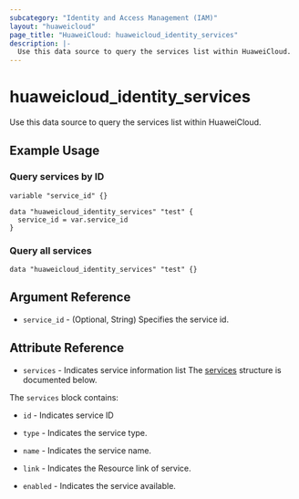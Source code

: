 ```yaml
---
subcategory: "Identity and Access Management (IAM)"
layout: "huaweicloud"
page_title: "HuaweiCloud: huaweicloud_identity_services"
description: |-
  Use this data source to query the services list within HuaweiCloud.
---
```


# huaweicloud_identity_services

Use this data source to query the services list within HuaweiCloud.

## Example Usage

### Query services by ID

```hcl
variable "service_id" {}

data "huaweicloud_identity_services" "test" {
  service_id = var.service_id
}
```

### Query all services

```hcl
data "huaweicloud_identity_services" "test" {}
```

## Argument Reference

* `service_id` - (Optional, String) Specifies the service id.

## Attribute Reference

* `services` - Indicates service information list
  The [services](#IdentityServices_Services) structure is documented below.

<a name="IdentityServices_Services"></a>
The `services` block contains:

* `id` - Indicates service ID

* `type` - Indicates the service type.

* `name` - Indicates the service name.

* `link` - Indicates the Resource link of service.

* `enabled` - Indicates the service available.
